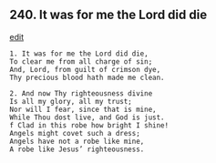 
## 240.  It was for me the Lord did die
[edit](https://docs.google.com/document/d/1hxC0-a8yrjREKh3Y58YWxDqNIpRDlupd/edit?mode=html)



    1. It was for me the Lord did die,
    To clear me from all charge of sin;
    And, Lord, from guilt of crimson dye,
    Thy precious blood hath made me clean.

    2. And now Thy righteousness divine
    Is all my glory, all my trust;
    Nor will I fear, since that is mine,
    While Thou dost live, and God is just.
    f Clad in this robe how bright I shine! 
    Angels might covet such a dress; 
    Angels have not a robe like mine,
    A robe like Jesus’ righteousness.
